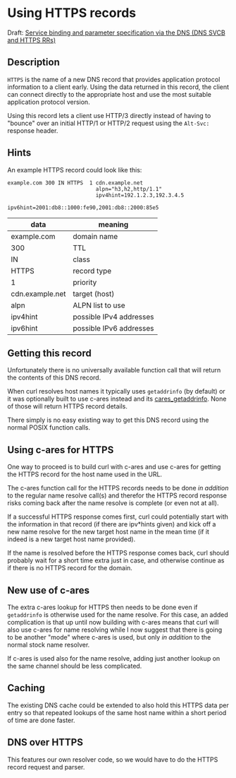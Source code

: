 # Using HTTPS records

Draft: [Service binding and parameter specification via the DNS (DNS SVCB and
HTTPS
RRs)](https://www.ietf.org/archive/id/draft-ietf-dnsop-svcb-https-11.html)

## Description

`HTTPS` is the name of a new DNS record that provides application protocol
information to a client early. Using the data returned in this record, the
client can connect directly to the appropriate host and use the most suitable
application protocol version.

Using this record lets a client use HTTP/3 directly instead of having to
"bounce" over an initial HTTP/1 or HTTP/2 request using the `Alt-Svc:`
response header.

## Hints

An example HTTPS record could look like this:

~~~
example.com 300 IN HTTPS  1 cdn.example.net
                            alpn="h3,h2,http/1.1"
                            ipv4hint=192.1.2.3,192.3.4.5
                            ipv6hint=2001:db8::1000:fe90,2001:db8::2000:85e5
~~~

| data            | meaning                 |
|-----------------|-------------------------|
| example.com     | domain name             |
| 300             | TTL                     |
| IN              | class                   |
| HTTPS           | record type             |
| 1               | priority                |
| cdn.example.net | target (host)           |
| alpn            | ALPN list to use        |
| ipv4hint        | possible IPv4 addresses |
| ipv6hint        | possible IPv6 addresses |

## Getting this record

Unfortunately there is no universally available function call that will return
the contents of this DNS record.

When curl resolves host names it typically uses `getaddrinfo` (by default) or
it was optionally built to use c-ares instead and its
[cares_getaddrinfo](https://c-ares.org/ares_getaddrinfo.html). None of those
will return HTTPS record details.

There simply is no easy existing way to get this DNS record using the normal
POSIX function calls.

## Using c-ares for HTTPS

One way to proceed is to build curl with c-ares and use c-ares for getting the
HTTPS record for the host name used in the URL.

The c-ares function call for the HTTPS records needs to be done *in addition*
to the regular name resolve call(s) and therefor the HTTPS record response
risks coming back after the name resolve is complete (or even not at all).

If a successful HTTPS response comes first, curl could potentially start with
the information in that record (if there are ipv*hints given) and kick off a
new name resolve for the new target host name in the mean time (if it indeed
is a new target host name provided).

If the name is resolved before the HTTPS response comes back, curl should
probably wait for a short time extra just in case, and otherwise continue as
if there is no HTTPS record for the domain.

## New use of c-ares

The extra c-ares lookup for HTTPS then needs to be done even if `getaddrinfo`
is otherwise used for the name resolve. For this case, an added complication
is that up until now building with c-ares means that curl will also use c-ares
for name resolving while I now suggest that there is going to be another
"mode" where c-ares is used, but only *in addition* to the normal stock name
resolver.

If c-ares is used also for the name resolve, adding just another lookup on the
same channel should be less complicated.

## Caching

The existing DNS cache could be extended to also hold this HTTPS data per entry so that
repeated lookups of the same host name within a short period of time are done faster.

## DNS over HTTPS

This features our own resolver code, so we would have to do the HTTPS record request
and parser.